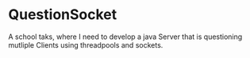 # QuestionSocket
A school taks, where I need to develop a java Server that is questioning mutliple Clients using threadpools and sockets.
